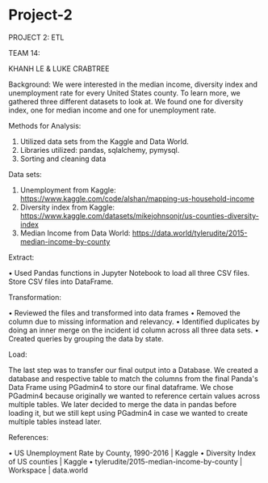 # Project-2
PROJECT 2: ETL

TEAM 14: 

KHANH LE & LUKE CRABTREE

Background:
We were interested in the median income, diversity index and unemployment rate for every United States county. To learn more, we gathered three different datasets to look at. We found one for diversity index, one for median income and one for unemployment rate.

Methods for Analysis:

1.	Utilized data sets from the Kaggle and Data World. 
2.	Libraries utilized: pandas, sqlalchemy, pymysql.
3.	Sorting and cleaning data

Data sets:
1.	Unemployment from Kaggle: https://www.kaggle.com/code/alshan/mapping-us-household-income
2.	Diversity  index from Kaggle: https://www.kaggle.com/datasets/mikejohnsonjr/us-counties-diversity-index
3.	Median Income from Data World: https://data.world/tylerudite/2015-median-income-by-county

Extract: 

•	Used Pandas functions in Jupyter Notebook to load all three CSV files. Store CSV files into DataFrame.

Transformation:

•	Reviewed the files and transformed into data frames
•	Removed the column due to missing information and relevancy.
•	Identified duplicates by doing an inner merge on the incident id column across all three data sets.
•	Created queries by grouping the data by state.

Load:

The last step was to transfer our final output into a Database. We created a database and respective table to match the columns from the final Panda's Data Frame using PGadmin4 to store our final dataframe. We chose PGadmin4 because originally we wanted to reference certain values across multiple tables. We later decided to merge the data in pandas before loading it, but we still kept using PGadmin4 in case we wanted to create multiple tables instead later.

References:

•	US Unemployment Rate by County, 1990-2016 | Kaggle
•	Diversity Index of US counties | Kaggle
•	tylerudite/2015-median-income-by-county | Workspace | data.world





	
